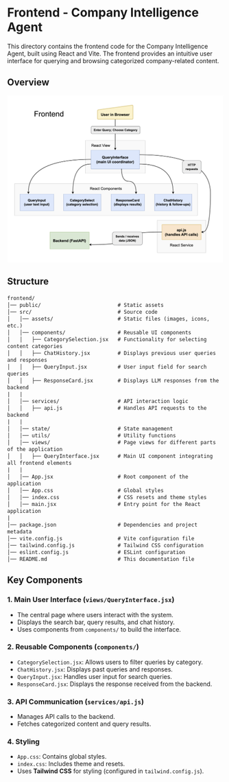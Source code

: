 # Frontend - Company Intelligence Agent

This directory contains the frontend code for the Company Intelligence Agent, built using React and Vite. The frontend provides an intuitive user interface for querying and browsing categorized company-related content.

## Overview

![Frontend](../../docs/diagrams/Frontend.png)

## Structure

```
frontend/
│── public/                         # Static assets
│── src/                            # Source code
│   │── assets/                     # Static files (images, icons, etc.)
│   │── components/                 # Reusable UI components
│   │   ├── CategorySelection.jsx   # Functionality for selecting content categories
│   │   ├── ChatHistory.jsx         # Displays previous user queries and responses
│   │   ├── QueryInput.jsx          # User input field for search queries
│   │   ├── ResponseCard.jsx        # Displays LLM responses from the backend
|   |
│   │── services/                   # API interaction logic
│   │   ├── api.js                  # Handles API requests to the backend
|   |
│   │── state/                      # State management
│   │── utils/                      # Utility functions
│   │── views/                      # Page views for different parts of the application
│   │   ├── QueryInterface.jsx      # Main UI component integrating all frontend elements
|   |
│   │── App.jsx                     # Root component of the application
│   │── App.css                     # Global styles
│   │── index.css                   # CSS resets and theme styles
│   │── main.jsx                    # Entry point for the React application
|
│── package.json                    # Dependencies and project metadata
│── vite.config.js                  # Vite configuration file
│── tailwind.config.js              # Tailwind CSS configuration
│── eslint.config.js                # ESLint configuration
│── README.md                       # This documentation file
```

## Key Components

### 1. **Main User Interface (`views/QueryInterface.jsx`)**

- The central page where users interact with the system.
- Displays the search bar, query results, and chat history.
- Uses components from `components/` to build the interface.

### 2. **Reusable Components (`components/`)**

- `CategorySelection.jsx`: Allows users to filter queries by category.
- `ChatHistory.jsx`: Displays past queries and responses.
- `QueryInput.jsx`: Handles user input for search queries.
- `ResponseCard.jsx`: Displays the response received from the backend.

### 3. **API Communication (`services/api.js`)**

- Manages API calls to the backend.
- Fetches categorized content and query results.

### 4. **Styling**

- `App.css`: Contains global styles.
- `index.css`: Includes theme and resets.
- Uses **Tailwind CSS** for styling (configured in `tailwind.config.js`).
